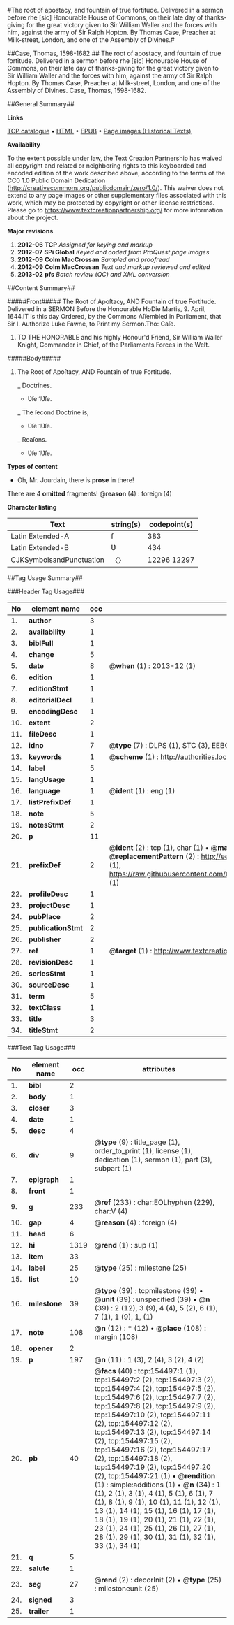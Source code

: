#The root of apostacy, and fountain of true fortitude. Delivered in a sermon before rhe [sic] Honourable House of Commons, on their late day of thanks-giving for the great victory given to Sir William Waller and the forces with him, against the army of Sir Ralph Hopton. By Thomas Case, Preacher at Milk-street, London, and one of the Assembly of Divines.#

##Case, Thomas, 1598-1682.##
The root of apostacy, and fountain of true fortitude. Delivered in a sermon before rhe [sic] Honourable House of Commons, on their late day of thanks-giving for the great victory given to Sir William Waller and the forces with him, against the army of Sir Ralph Hopton. By Thomas Case, Preacher at Milk-street, London, and one of the Assembly of Divines.
Case, Thomas, 1598-1682.

##General Summary##

**Links**

[TCP catalogue](http://www.ota.ox.ac.uk/tcp/)  • 
[HTML](http://tei.it.ox.ac.uk/tcp/Texts-HTML/free/A81/A81250.html)  • 
[EPUB](http://tei.it.ox.ac.uk/tcp/Texts-EPUB/free/A81/A81250.epub) • 
[Page images (Historical Texts)](https://historicaltexts.jisc.ac.uk/eebo-99871856e)

**Availability**

To the extent possible under law, the Text Creation Partnership has waived all copyright and related or neighboring rights to this keyboarded and encoded edition of the work described above, according to the terms of the CC0 1.0 Public Domain Dedication (http://creativecommons.org/publicdomain/zero/1.0/). This waiver does not extend to any page images or other supplementary files associated with this work, which may be protected by copyright or other license restrictions. Please go to https://www.textcreationpartnership.org/ for more information about the project.

**Major revisions**

1. __2012-06__ __TCP__ *Assigned for keying and markup*
1. __2012-07__ __SPi Global__ *Keyed and coded from ProQuest page images*
1. __2012-09__ __Colm MacCrossan__ *Sampled and proofread*
1. __2012-09__ __Colm MacCrossan__ *Text and markup reviewed and edited*
1. __2013-02__ __pfs__ *Batch review (QC) and XML conversion*

##Content Summary##

#####Front#####
The Root of Apoſtacy, AND Fountain of true Fortitude. Delivered in a SERMON Before the Honourable HoDie Martis, 9. April, 1644.IT is this day Ordered, by the Commons Aſſembled in Parliament, that Sir I. Authorize Luke Fawne, to Print my Sermon.Tho: Caſe.
1. TO THE HONORABLE and his highly Honour'd Friend, Sir William Waller Knight, Commander in Chief, of the Parliaments Forces in the Weſt.

#####Body#####

1. The Root of Apoſtacy, AND Fountain of true Fortitude.

    _ Doctrines.

      * Ʋſe 1Ʋſe.

    _ The ſecond Doctrine is,

      * Ʋſe 1Ʋſe.

    _ Reaſons.

      * Ʋſe 1Ʋſe.

**Types of content**

  * Oh, Mr. Jourdain, there is **prose** in there!

There are 4 **omitted** fragments! 
 @__reason__ (4) : foreign (4)

**Character listing**


|Text|string(s)|codepoint(s)|
|---|---|---|
|Latin Extended-A|ſ|383|
|Latin Extended-B|Ʋ|434|
|CJKSymbolsandPunctuation|〈〉|12296 12297|

##Tag Usage Summary##

###Header Tag Usage###

|No|element name|occ|attributes|
|---|---|---|---|
|1.|__author__|3||
|2.|__availability__|1||
|3.|__biblFull__|1||
|4.|__change__|5||
|5.|__date__|8| @__when__ (1) : 2013-12 (1)|
|6.|__edition__|1||
|7.|__editionStmt__|1||
|8.|__editorialDecl__|1||
|9.|__encodingDesc__|1||
|10.|__extent__|2||
|11.|__fileDesc__|1||
|12.|__idno__|7| @__type__ (7) : DLPS (1), STC (3), EEBO-CITATION (1), PROQUEST (1), VID (1)|
|13.|__keywords__|1| @__scheme__ (1) : http://authorities.loc.gov/ (1)|
|14.|__label__|5||
|15.|__langUsage__|1||
|16.|__language__|1| @__ident__ (1) : eng (1)|
|17.|__listPrefixDef__|1||
|18.|__note__|5||
|19.|__notesStmt__|2||
|20.|__p__|11||
|21.|__prefixDef__|2| @__ident__ (2) : tcp (1), char (1)  •  @__matchPattern__ (2) : ([0-9\-]+):([0-9IVX]+) (1), (.+) (1)  •  @__replacementPattern__ (2) : http://eebo.chadwyck.com/downloadtiff?vid=$1&page=$2 (1), https://raw.githubusercontent.com/textcreationpartnership/Texts/master/tcpchars.xml#$1 (1)|
|22.|__profileDesc__|1||
|23.|__projectDesc__|1||
|24.|__pubPlace__|2||
|25.|__publicationStmt__|2||
|26.|__publisher__|2||
|27.|__ref__|1| @__target__ (1) : http://www.textcreationpartnership.org/docs/. (1)|
|28.|__revisionDesc__|1||
|29.|__seriesStmt__|1||
|30.|__sourceDesc__|1||
|31.|__term__|5||
|32.|__textClass__|1||
|33.|__title__|3||
|34.|__titleStmt__|2||


###Text Tag Usage###

|No|element name|occ|attributes|
|---|---|---|---|
|1.|__bibl__|2||
|2.|__body__|1||
|3.|__closer__|3||
|4.|__date__|1||
|5.|__desc__|4||
|6.|__div__|9| @__type__ (9) : title_page (1), order_to_print (1), license (1), dedication (1), sermon (1), part (3), subpart (1)|
|7.|__epigraph__|1||
|8.|__front__|1||
|9.|__g__|233| @__ref__ (233) : char:EOLhyphen (229), char:V (4)|
|10.|__gap__|4| @__reason__ (4) : foreign (4)|
|11.|__head__|6||
|12.|__hi__|1319| @__rend__ (1) : sup (1)|
|13.|__item__|33||
|14.|__label__|25| @__type__ (25) : milestone (25)|
|15.|__list__|10||
|16.|__milestone__|39| @__type__ (39) : tcpmilestone (39)  •  @__unit__ (39) : unspecified (39)  •  @__n__ (39) : 2 (12), 3 (9), 4 (4), 5 (2), 6 (1), 7 (1), 1 (9), 1, (1)|
|17.|__note__|108| @__n__ (12) : * (12)  •  @__place__ (108) : margin (108)|
|18.|__opener__|2||
|19.|__p__|197| @__n__ (11) : 1 (3), 2 (4), 3 (2), 4 (2)|
|20.|__pb__|40| @__facs__ (40) : tcp:154497:1 (1), tcp:154497:2 (2), tcp:154497:3 (2), tcp:154497:4 (2), tcp:154497:5 (2), tcp:154497:6 (2), tcp:154497:7 (2), tcp:154497:8 (2), tcp:154497:9 (2), tcp:154497:10 (2), tcp:154497:11 (2), tcp:154497:12 (2), tcp:154497:13 (2), tcp:154497:14 (2), tcp:154497:15 (2), tcp:154497:16 (2), tcp:154497:17 (2), tcp:154497:18 (2), tcp:154497:19 (2), tcp:154497:20 (2), tcp:154497:21 (1)  •  @__rendition__ (1) : simple:additions (1)  •  @__n__ (34) : 1 (1), 2 (1), 3 (1), 4 (1), 5 (1), 6 (1), 7 (1), 8 (1), 9 (1), 10 (1), 11 (1), 12 (1), 13 (1), 14 (1), 15 (1), 16 (1), 17 (1), 18 (1), 19 (1), 20 (1), 21 (1), 22 (1), 23 (1), 24 (1), 25 (1), 26 (1), 27 (1), 28 (1), 29 (1), 30 (1), 31 (1), 32 (1), 33 (1), 34 (1)|
|21.|__q__|5||
|22.|__salute__|1||
|23.|__seg__|27| @__rend__ (2) : decorInit (2)  •  @__type__ (25) : milestoneunit (25)|
|24.|__signed__|3||
|25.|__trailer__|1||
